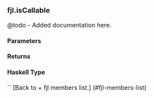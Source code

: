 ### fjl.isCallable
@todo - Added documentation here.

#### Parameters

#### Returns
 
#### Haskell Type
``
[Back to  + fjl members list.]
(#fjl-members-list)
